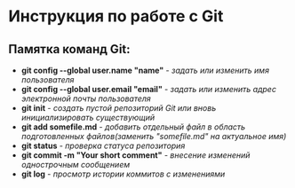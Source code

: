 # Инструкция по работе с Git
## Памятка команд Git:
* **git config --global user.name "name"** - *задать или изменить имя пользователя*
* **git config --global user.email "email"** - *задать или изменить адрес электронной почты пользователя*
* **git init** - *создать пустой репозиторий Git или вновь инициализировать существующий*
* **git add somefile.md** - *добавить отдельный файл в область подготовленных файлов(заменить "somefile.md" на актуальное имя)*
* **git status** - *проверка статуса репозитория*
* **git commit -m "Your short comment"** - *внесение изменений однострочным сообщением*
* **git log** - *просмотр истории коммитов с изменениями*
